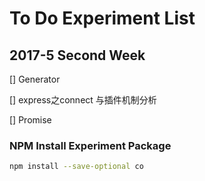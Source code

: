 # To Do Experiment List

## 2017-5 Second Week
[] Generator

[] express之connect 与插件机制分析

[] Promise

### NPM Install Experiment Package

```bash
npm install --save-optional co
```